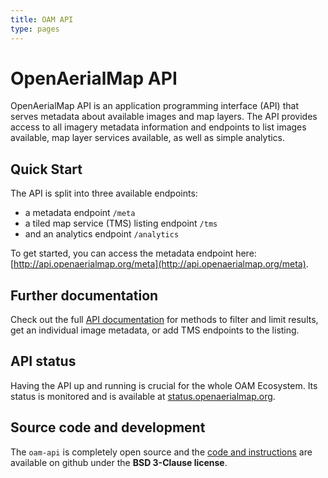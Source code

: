 ```yaml
---
title: OAM API
type: pages
---
```


# OpenAerialMap API

OpenAerialMap API is an application programming interface (API) that serves metadata about available images and map layers. The API provides access to all imagery metadata information and endpoints to list images available, map layer services available, as well as simple analytics.

## Quick Start
The API is split into three available endpoints:

- a metadata endpoint `/meta`
- a tiled map service (TMS) listing endpoint `/tms`
- and an analytics endpoint `/analytics`

To get started, you can access the metadata endpoint here: [http://api.openaerialmap.org/meta](http://api.openaerialmap.org/meta). 

## Further documentation 
Check out the full [API documentation](http://hotosm.github.io/oam-api/) for methods to filter and limit results, get an individual image metadata, or add TMS endpoints to the listing.

## API status
Having the API up and running is crucial for the whole OAM Ecosystem. Its status is monitored and is available at [status.openaerialmap.org](http://status.openaerialmap.org).

## Source code and development
The `oam-api` is completely open source and the [code and instructions](https://github.com/hotosm/oam-api) are available on github under the **BSD 3-Clause license**.

